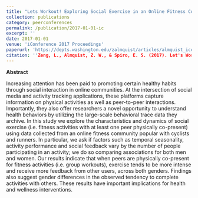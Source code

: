 ```yaml
---
title: "Lets Workout! Exploring Social Exercise in an Online Fitness Community"
collection: publications
category: peerconferences
permalink: /publication/2017-01-01-ic
excerpt: ''
date: 2017-01-01
venue: 'iConference 2017 Proceedings'
paperurl: 'https://depts.washington.edu/zalmquist/articles/almquist_iconf.pdf'
citation: ''Zeng, L., Almquist, Z. W., & Spiro, E. S. (2017). Let's Workout! Exploring Social Exercise in an Online Fitness Community. iConference 2017 Proceedings Vol.  2.'
---
```


**Abstract**

Increasing attention has been paid to promoting certain healthy habits through social interaction in online communities. At the intersection of social media and activity tracking applications, these platforms capture information on physical activities as well as peer-to-peer interactions. Importantly, they also offer researchers a novel opportunity to understand health behaviors by utilizing the large-scale behavioral trace data they archive. In this study we explore the characteristics and dynamics of social exercise (i.e. fitness activities with at least one peer physically co-present) using data collected from an online fitness community popular with cyclists and runners. In particular, we ask if factors such as temporal seasonality, activity performance and social feedback vary by the number of people participating in an activity; we do so comparing associations for both men and women. Our results indicate that when peers are physically co-present for fitness activities (i.e. group workouts), exercise tends to be more intense and receive more feedback from other users, across both genders. Findings also suggest gender differences in the observed tendency to complete activities with others. These results have important implications for health and wellness interventions.
